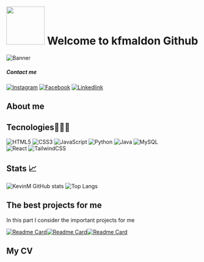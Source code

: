 # <img src="https://media.giphy.com/media/tuCFp8rod0x3O/giphy.gif?cid=790b7611ptqyldsjj2szmnbnuiz5kniu4vqujwkgmzo58wwn&ep=v1_gifs_search&rid=giphy.gif&ct=g" width="100"> Welcome to kfmaldon Github
![Banner]()
##### Contact me
[![Instagram](https://img.shields.io/badge/Instagram-E4405F?style=for-the-badge&logo=instagram&logoColor=white)](https://www.instagram.com/kevinmaldo2004/)
[![Facebook](https://img.shields.io/badge/Facebook-1877F2?style=for-the-badge&logo=facebook&logoColor=white)](https://www.facebook.com/profile.php?id=100012412419742)
[![Linkedlink](https://img.shields.io/badge/LinkedIn-0077B5?style=for-the-badge&logo=linkedin&logoColor=white)](https://www.linkedin.com/in/kevin-fernando-maldonado-paredes-629929297/)

## About me

## Tecnologies🧑🏼‍💻
![HTML5](https://img.shields.io/badge/html5-%23E34F26.svg?style=for-the-badge&logo=html5&logoColor=white)
![CSS3](https://img.shields.io/badge/css3-%231572B6.svg?style=for-the-badge&logo=css3&logoColor=white)
![JavaScript](https://img.shields.io/badge/javascript-%23323330.svg?style=for-the-badge&logo=javascript&logoColor=%23F7DF1E)
![Python](https://img.shields.io/badge/python-3670A0?style=for-the-badge&logo=python&logoColor=ffdd54)
![Java](https://img.shields.io/badge/java-%23ED8B00.svg?style=for-the-badge&logo=openjdk&logoColor=white)
![MySQL](https://img.shields.io/badge/mysql-%2300f.svg?style=for-the-badge&logo=mysql&logoColor=black&color=6894af)
<br/>
![React](https://img.shields.io/badge/react-%2320232a.svg?style=for-the-badge&logo=react&logoColor=%2361DAFB)
![TailwindCSS](https://img.shields.io/badge/tailwindcss-%2338B2AC.svg?style=for-the-badge&logo=tailwind-css&logoColor=white)
<br/>
## Stats 📈
![KevinM GitHub stats](https://github-readme-stats.vercel.app/api?username=SirProg&show_icons=true&theme=radical) ![Top Langs](https://github-readme-stats.vercel.app/api/top-langs/?username=SirProg&layout=compact&theme=radical)

## The best projects for me
In this part I consider the important projects for me

[![Readme Card](https://github-readme-stats.vercel.app/api/pin/?username=SirProg&repo=EncodingHuffman&theme=radical)](https://github.com/SirProg/EncodingHuffman)[![Readme Card](https://github-readme-stats.vercel.app/api/pin/?username=SirProg&repo=G06DataBaseBack&theme=radical)](https://github.com/SirProg/G06DataBaseBack)[![Readme Card](https://github-readme-stats.vercel.app/api/pin/?username=SirProg&repo=G06DataBase&theme=radical)](https://github.com/SirProg/G06DataBase)

##  My CV
